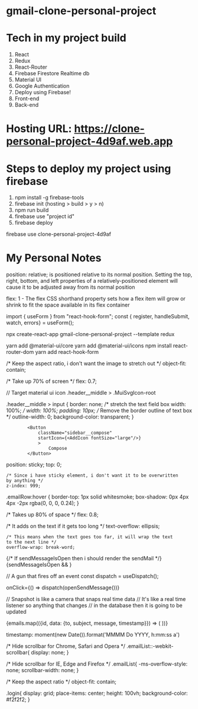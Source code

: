# gmail-clone-personal-project

# Tech in my project build

1) React
2) Redux
3) React-Router
4) Firebase Firestore Realtime db
5) Material UI
6) Google Authentication
7) Deploy using Firebase!
8) Front-end
9) Back-end

# Hosting URL: https://clone-personal-project-4d9af.web.app


# Steps to deploy my project using firebase

1) npm install -g firebase-tools
2) firebase init (hosting > build > y > n)
3) npm run build
4) firebase use "project id"
5) firebase deploy

firebase use clone-personal-project-4d9af

# My Personal Notes

position: relative; is positioned relative to its normal position. Setting the top, right, bottom, and left properties of a relatively-positioned element will cause it to be adjusted away from its normal position


flex: 1 - The flex CSS shorthand property sets how a flex item will grow or shrink to fit the space available in its flex container

import { useForm } from "react-hook-form";
const { register, handleSubmit, watch, errors} = useForm();

npx create-react-app gmail-clone-personal-project --template redux

yarn add @material-ui/core
yarn add @material-ui/icons
npm install react-router-dom
yarn add react-hook-form

/* Keep the aspect ratio, i don't want the image to stretch out */
object-fit: contain;

/* Take up 70% of screen */
flex: 0.7;

// Target material ui icon
.header__middle > .MuiSvgIcon-root

.header__middle > input {
    border: none;
    /* stretch the text field box width: 100%; */
    width: 100%;
    padding: 10px;
    /* Remove the border outline of text box */
    outline-width: 0;
    background-color: transparent;
}

            <Button 
                className="sidebar__compose"
                startIcon={<AddIcon fontSize="large"/>}
                >
                    Compose
            </Button>

position: sticky;
top: 0;

    /* Since i have sticky element, i don't want it to be overwritten
    by anything */
    z-index: 999;

.emailRow:hover {
    border-top: 1px solid whitesmoke;
    box-shadow: 0px 4px 4px -2px rgba(0, 0, 0, 0.24);
}

/* Takes up 80% of space */
flex: 0.8;

/* It adds on the text if it gets too long */
text-overflow: ellipsis;

    /* This means when the text goes too far, it will wrap the text
    to the next line */
    overflow-wrap: break-word;

{/* If sendMessageIsOpen then i should render the sendMail */}
{sendMessageIsOpen && <SendMail />}

// A gun that fires off an event
const dispatch = useDispatch();

onClick={() => dispatch(openSendMessage())}

// Snapshot is like a camera that snaps real time data
// It's like a real time listener so anything that changes
// in the database then it is going to be updated



 <div className="emailList__list">
                {emails.map(({id, data: {to, subject, message, timestamp}}) => (
                    <EmailRow 
                        id={id}
                        key={id}
                        title={to}
                        subject={subject}
                        description={message}
                        time = {timestamp}
                    />
                ))}
            </div>

timestamp: moment(new Date()).format('MMMM Do YYYY, h:mm:ss a')

/* Hide scrollbar for Chrome, Safari and Opera */
.emailList::-webkit-scrollbar{
    display: none;
}

/* Hide scrollbar for IE, Edge and Firefox */
.emailList{
    -ms-overflow-style: none;
    scrollbar-width: none;
}

/* Keep the aspect ratio */
object-fit: contain;

.login{
    display: grid;
    place-items: center;
    height: 100vh;
    background-color: #f2f2f2;
}




